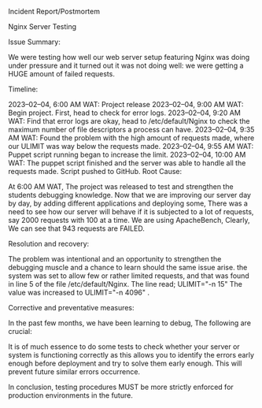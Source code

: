 Incident Report/Postmortem

Nginx Server Testing

Issue Summary:

We were testing how well our web server setup featuring Nginx was doing under pressure and it turned out it was not doing well: we were getting a HUGE amount of failed requests.

Timeline:

2023–02–04, 6:00 AM WAT: Project release
2023–02–04, 9:00 AM WAT: Begin project. First, head to check for error logs.
2023–02–04, 9:20 AM WAT: Find that error logs are okay, head to /etc/default/Nginx to check the maximum number of file descriptors a process can have.
2023–02–04, 9:35 AM WAT: Found the problem with the high amount of requests made, where our ULIMIT was way below the requests made.
2023–02–04, 9:55 AM WAT: Puppet script running began to increase the limit.
2023–02–04, 10:00 AM WAT: The puppet script finished and the server was able to handle all the requests made. Script pushed to GitHub.
Root Cause:

At 6:00 AM WAT, The project was released to test and strengthen the students debugging knowledge. Now that we are improving our server day by day, by adding different applications and deploying some, There was a need to see how our server will behave if it is subjected to a lot of requests, say 2000 requests with 100 at a time. We are using ApacheBench, Clearly, We can see that 943 requests are FAILED.

Resolution and recovery:

The problem was intentional and an opportunity to strengthen the debugging muscle and a chance to learn should the same issue arise. the system was set to allow few or rather limited requests, and that was found in line 5 of the file /etc/default/Nginx. The line read; ULIMIT="-n 15" The value was increased to ULIMIT="-n 4096" .

Corrective and preventative measures:

In the past few months, we have been learning to debug, The following are crucial:

It is of much essence to do some tests to check whether your server or system is functioning correctly as this allows you to identify the errors early enough before deployment and try to solve them early enough. This will prevent future similar errors occurrence.

In conclusion, testing procedures MUST be more strictly enforced for production environments in the future.
